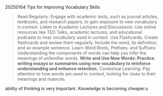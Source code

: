 20250104
Tips for Improving Vocabulary Skills 
> Read Regularly: Engage with academic texts, such as journal articles, textbooks, and research papers, to gain exposure to new vocabulary in context.
> Listen to Academic Lectures and Discussions: Use online resources like TED Talks, academic lectures, and educational podcasts to hear vocabulary used in context.
> Use Flashcards: Create flashcards and review them regularly. Include the word, its definition, and an example sentence.
> Learn Word Roots, Prefixes, and Suffixes: Understanding the components of words can help you infer the meanings of unfamiliar words.
> **Write and Use New Words: Practice writing essays or summaries using new vocabulary to reinforce understanding and enhance retention.**
> Contextual Learning: Pay attention to how words are used in context, looking for clues to their meanings and nuances.
    
ability of thinking is very important. Knowledge is becoming cheaper.s
